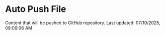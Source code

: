 # Auto Push File

Content that will be pushed to GitHub repository.
Last updated: 07/10/2025, 09:06:06 AM